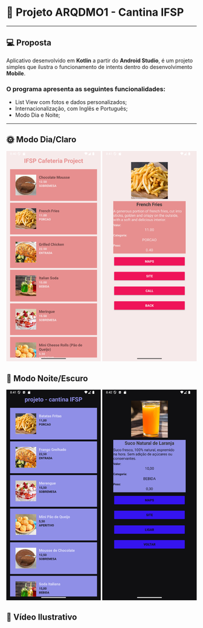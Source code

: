 # 📱​ Projeto ARQDMO1 - Cantina IFSP
--- 
## 💻​ Proposta

Aplicativo desenvolvido em **Kotlin** a partir do **Android Studio**, é um projeto simples que ilustra o funcionamento de intents dentro do desenvolvimento **Mobile**. 
### O programa apresenta as seguintes funcionalidades: 
- List View com fotos e dados personalizados;
- Internacionalização, com Inglês e Português;
- Modo Dia e Noite;

--- 

## 🌞 Modo Dia/Claro 
<p align="left">
  <img src="./img/light_mode_1.png" width="250"/>
  
  <img src="./img/light_mode_2.png" width="250" margin_left="50px"/>
</p>

## 🌚​ Modo Noite/Escuro
<p align="left">
  <img src="./img/dark_mode_1.png" width="250"/>
  
  <img src="./img/dark_mode_2.png" width="250" margin_left="50px"/>
</p>

## 🎥 Vídeo Ilustrativo


